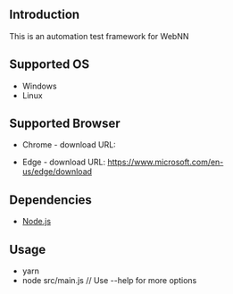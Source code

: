 ## Introduction
This is an automation test framework for WebNN

## Supported OS

* Windows
* Linux

## Supported Browser

* Chrome - download URL:

* Edge - download URL: https://www.microsoft.com/en-us/edge/download

## Dependencies

* [Node.js](https://nodejs.org/en/)

## Usage
* yarn
* node src/main.js // Use --help for more options
